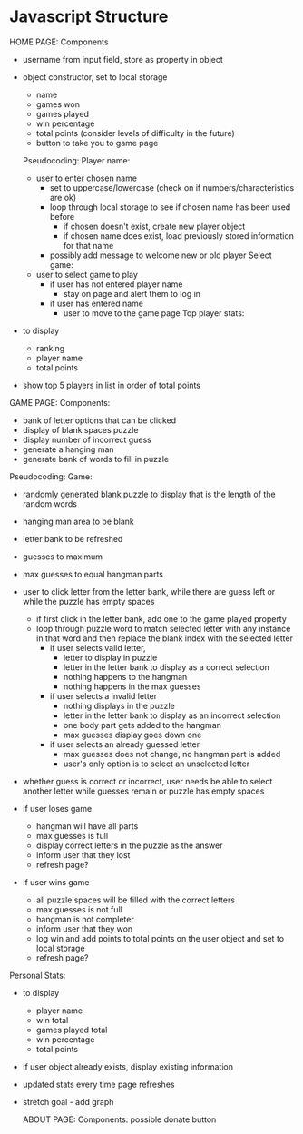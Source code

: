 # Javascript Structure

HOME PAGE:
Components
- username from input field, store as property in object
- object constructor, set to local storage
  - name
  - games won
  - games played
  - win percentage
  - total points
  (consider levels of difficulty in the future)
  - button to take you to game page

  Pseudocoding:
  Player name:
  - user to enter chosen name
    - set to uppercase/lowercase (check on if numbers/characteristics are ok)
    - loop through local storage to see if chosen name has been used before
      - if chosen doesn't exist, create new player object
      - if chosen name does exist, load previously stored information for that name
    - possibly add message to welcome new or old player
  Select game:
  - user to select game to play
    - if user has not entered player name
      - stay on page and alert them to log in
    - if user has entered name
      - user to move to the game page
Top player stats:
- to display
  - ranking
  - player name
  - total points
- show top 5 players in list in order of total points

GAME PAGE:
Components:
- bank of letter options that can be clicked
- display of blank spaces puzzle
- display number of incorrect guess
- generate a hanging man
- generate bank of words to fill in puzzle

Pseudocoding:
Game:
- randomly generated blank puzzle to display that is the length of the random words
- hanging man area to be blank
- letter bank to be refreshed
- guesses to maximum
- max guesses to equal hangman parts

- user to click letter from the letter bank, while there are guess left or while the puzzle has empty spaces
  - if first click in the letter bank, add one to the game played property
  - loop through puzzle word to match selected letter with any instance in that word and then replace the blank index with the selected letter
    - if user selects valid letter,
      - letter to display in puzzle
      - letter in the letter bank to display as a correct selection
      - nothing happens to the hangman
      - nothing happens in the max guesses
    - if user selects a invalid letter
      - nothing displays in the puzzle
      - letter in the letter bank to display as an incorrect selection
      - one body part gets added to the hangman
      - max guesses display goes down one
    - if user selects an already guessed letter
      - max guesses does not change, no hangman part is added
      - user's only option is to select an unselected letter

- whether guess is correct or incorrect, user needs be able to select another letter while guesses remain or puzzle has empty spaces

- if user loses game
  - hangman will have all parts
  - max guesses is full
  - display correct letters in the puzzle as the answer
  - inform user that they lost
  - refresh page?

- if user wins game
  - all puzzle spaces will be filled with the correct letters
  - max guesses is not full
  - hangman is not completer
  - inform user that they won
  - log win and add points to total points on the user object and set to local storage
  - refresh page?

Personal Stats:
- to display
  - player name
  - win total
  - games played total
  - win percentage
  - total points
- if user object already exists, display existing information
- updated stats every time page refreshes
- stretch goal - add graph



  ABOUT PAGE:
  Components:
  possible donate button
